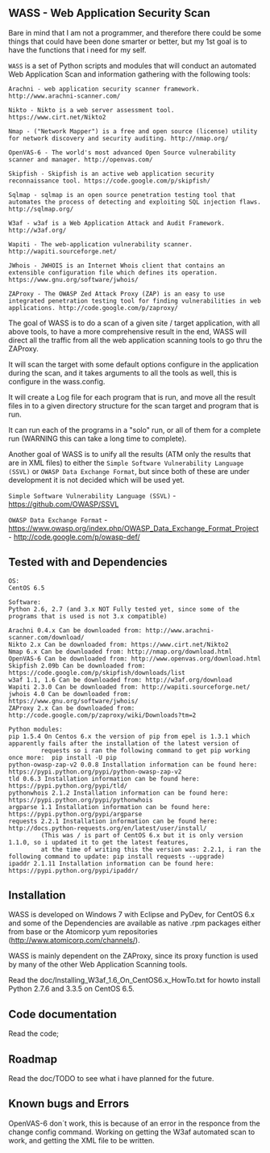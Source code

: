 ## WASS - Web Application Security Scan

Bare in mind that I am not a programmer, and therefore there could be some things that could have been done smarter or better,
but my 1st goal is to have the functions that i need for my self. 

`WASS` is a set of Python scripts and modules that will conduct an automated Web Application Scan and information gathering with the following tools:

	Arachni - web application security scanner framework. http://www.arachni-scanner.com/

	Nikto - Nikto is a web server assessment tool. https://www.cirt.net/Nikto2

	Nmap - ("Network Mapper") is a free and open source (license) utility for network discovery and security auditing. http://nmap.org/

	OpenVAS-6 - The world's most advanced Open Source vulnerability scanner and manager. http://openvas.com/

	Skipfish - Skipfish is an active web application security reconnaissance tool. https://code.google.com/p/skipfish/

	Sqlmap - sqlmap is an open source penetration testing tool that automates the process of detecting and exploiting SQL injection flaws. http://sqlmap.org/

	W3af - w3af is a Web Application Attack and Audit Framework. http://w3af.org/

	Wapiti - The web-application vulnerability scanner. http://wapiti.sourceforge.net/

	JWhois - JWHOIS is an Internet Whois client that contains an extensible configuration file which defines its operation. https://www.gnu.org/software/jwhois/

	ZAProxy - The OWASP Zed Attack Proxy (ZAP) is an easy to use integrated penetration testing tool for finding vulnerabilities in web applications. http://code.google.com/p/zaproxy/


The goal of WASS is to do a scan of a given site / target application, with all above tools, to have a more comprehensive result in the end,
WASS will direct all the traffic from all the web application scanning tools to go thru the ZAProxy.

It will scan the target with some default options configure in the application during the scan, and it takes arguments to all the tools as well,
this is configure in the wass.config.

It will create a Log file for each program that is run, and move all the result files in to a given directory structure for the scan target and program that is run.

It can run each of the programs in a "solo" run, or all of them for a complete run (WARNING this can take a long time to complete).

Another goal of WASS is to unify all the results (ATM only the results that are in XML files) to either the `Simple Software Vulnerability Language (SSVL)` or 
`OWASP Data Exchange Format`, but since both of these are under development it is not decided which will be used yet.

`Simple Software Vulnerability Language (SSVL)` - https://github.com/OWASP/SSVL

`OWASP Data Exchange Format` - https://www.owasp.org/index.php/OWASP_Data_Exchange_Format_Project - http://code.google.com/p/owasp-def/

## Tested with and Dependencies
	OS:
	CentOS 6.5
	
	Software:
	Python 2.6, 2.7 (and 3.x NOT Fully tested yet, since some of the programs that is used is not 3.x compatible)
	
	Arachni 0.4.x Can be downloaded from: http://www.arachni-scanner.com/download/
	Nikto 2.x Can be downloaded from: https://www.cirt.net/Nikto2
	Nmap 6.x Can be downloaded from: http://nmap.org/download.html
	OpenVAS-6 Can be downloaded from: http://www.openvas.org/download.html
	Skipfish 2.09b Can be downloaded from: https://code.google.com/p/skipfish/downloads/list
	w3af 1.1, 1.6 Can be downloaded from: http://w3af.org/download
	Wapiti 2.3.0 Can be downloaded from: http://wapiti.sourceforge.net/
	jwhois 4.0 Can be downloaded from: https://www.gnu.org/software/jwhois/
	ZAProxy 2.x Can be downloaded from: http://code.google.com/p/zaproxy/wiki/Downloads?tm=2
    
    Python modules:
    pip 1.5.4 On Centos 6.x the version of pip from epel is 1.3.1 which apparently fails after the installation of the latest version of 
    		 requests so i ran the following command to get pip working once more:  pip install -U pip
    python-owasp-zap-v2 0.0.8 Installation information can be found here: https://pypi.python.org/pypi/python-owasp-zap-v2
    tld 0.6.3 Installation information can be found here: https://pypi.python.org/pypi/tld/
    pythonwhois 2.1.2 Installation information can be found here: https://pypi.python.org/pypi/pythonwhois
    argparse 1.1 Installation information can be found here: https://pypi.python.org/pypi/argparse
    requests 2.2.1 Installation information can be found here: http://docs.python-requests.org/en/latest/user/install/ 
    		 (This was / is part of CentOS 6.x but it is only version 1.1.0, so i updated it to get the latest features, 
    		 at the time of writing this the version was: 2.2.1, i ran the following command to update: pip install requests --upgrade)
    ipaddr 2.1.11 Installation information can be found here: https://pypi.python.org/pypi/ipaddr/

## Installation
WASS is developed on Windows 7 with Eclipse and PyDev, for CentOS 6.x and some of the Dependencies are available as native .rpm packages either from base or the Atomicorp yum repositories (http://www.atomicorp.com/channels/).

WASS is mainly dependent on the ZAProxy, since its proxy function is used by many of the other Web Application Scanning tools.

Read the doc/Installing_W3af_1.6_On_CentOS6.x_HowTo.txt for howto install Python 2.7.6 and 3.3.5 on CentOS 6.5.


## Code documentation
Read the code;

## Roadmap
Read the doc/TODO to see what i have planned for the future.

## Known bugs and Errors
OpenVAS-6 don´t work, this is because of an error in the responce from the change config command.
Working on getting the W3af automated scan to work, and getting the XML file to be written.
